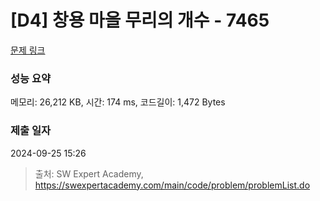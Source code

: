 # [D4] 창용 마을 무리의 개수 - 7465 

[문제 링크](https://swexpertacademy.com/main/code/problem/problemDetail.do?contestProbId=AWngfZVa9XwDFAQU) 

### 성능 요약

메모리: 26,212 KB, 시간: 174 ms, 코드길이: 1,472 Bytes

### 제출 일자

2024-09-25 15:26



> 출처: SW Expert Academy, https://swexpertacademy.com/main/code/problem/problemList.do